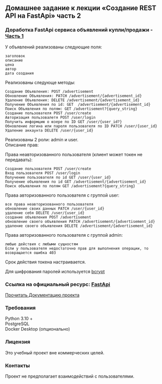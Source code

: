## Домашнее задание к лекции «Создание REST API на FastApi» часть 2
### Доработка FastApi сервиса объявлений купли/продажи - [Часть 1](https://github.com/Alonsole/FastApi_test_one)

У объявлений реализованы следующие поля:
```
заголовок
описание
цена
автор
дата создания
```
Реализованы следующе методы:
```
Создание Объявления: POST /advertisement
Обновление Объявления: PATCH /advertisement/{advertisement_id}
Удаление Объявления: DELETE /advertisement/{advertisement_id}
Получение Объявления по id: GET  /advertisement/{advertisement_id}
Поиск Объявления по полям: GET /advertisement?{query_string}
Создание пользователя POST /user/create 
Авторизация пользовалетя POST /user/login 
Получить информцию о юзере по ID GET /user/{user_id?}
Обновление логина или пароля пользователя по ID PATCH /user/{user_id}
Удаление аккаунта DELETE /user/{user_id}
```
Реализованы 2 роли: admin и user.  
Описание прав:  

Права неавторизованного пользователя (клиент может токен не передавать):
```
Создание пользователя POST /user/create 
Вход пользователя POST /user/login 
Получение пользователя по id GET /user/{user_id} 
Получение объявления по id GET /advertisement/{advertisement_id} 
Поиск объявления по полям GET /advertisement?{query_string}  
```
Права авторизованного пользователя с группой user:
```
все права неавторизованного пользователя
обновление своих данных PATCH /user/{user_id}
удаление себя DELETE /user/{user_id}
создание объявления POST /advertisement  
обновление своего объявления PATCH /advertisement/{advertisement_id}
удаление своего объявления DELETE /advertisement/{advertisement_id}
```
Права авторизованного пользователя с группой admin:
```
любые действия с любыми сущностям
Если у пользователя недостаточно прав для выполнения операции, то возвращается ошибка 403
```
Срок действия токена настраивается.

Для шифрования паролей используется [bcrypt](https://github.com/pyca/bcrypt/)

### Ссылка на официальный ресурс: [FastApi](https://fastapi.tiangolo.com/ru/)

[Прочитать Документацию проекта](https://github.com/Alonsole/FastApi_test_one/blob/task_2/Documentation.md)

### Требования
Python 3.10 +  
PostgreSQL  
Docker Desktop (опционально)  

### Лицензия
Это учебный проект вне коммерческих целей.

### Контакты
Проект не предполагает взаимодействий с пользователями.